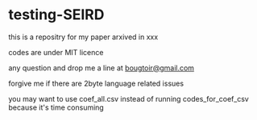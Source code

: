 # testing-SEIRD

this is a repositry for my paper arxived in xxx

codes are under MIT licence

any question and drop me a line at bougtoir@gmail.com

forgive me if there are 2byte language related issues

you may want to use coef_all.csv instead of running codes_for_coef_csv because it's time consuming
